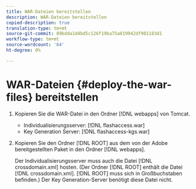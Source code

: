 ```yaml
---
title: WAR-Dateien bereitstellen
description: WAR-Dateien bereitstellen
copied-description: true
translation-type: tm+mt
source-git-commit: 89bdda1d4bd5c126f19ba75a819942df901183d1
workflow-type: tm+mt
source-wordcount: '64'
ht-degree: 0%

---
```



# WAR-Dateien {#deploy-the-war-files} bereitstellen

1. Kopieren Sie die WAR-Datei in den Ordner [!DNL webapps] von Tomcat.

   * Individualisierungsserver: [!DNL flashaccess.war]
   * Key Generation Server: [!DNL flashaccess-kgs.war]

1. Kopieren Sie den Ordner [!DNL ROOT] aus dem von der Adobe bereitgestellten Paket in den Ordner [!DNL webapps].

   Der Individualisierungsserver muss auch die Datei [!DNL crossdomain.xml] hosten. (Der Ordner [!DNL ROOT] enthält die Datei [!DNL crossdomain.xml]. [!DNL ROOT] muss sich in Großbuchstaben befinden.) Der Key Generation-Server benötigt diese Datei nicht.

